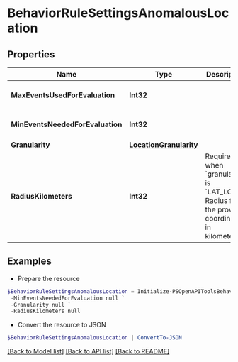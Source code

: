 # BehaviorRuleSettingsAnomalousLocation
## Properties

Name | Type | Description | Notes
------------ | ------------- | ------------- | -------------
**MaxEventsUsedForEvaluation** | **Int32** |  | [optional] [default to 20]
**MinEventsNeededForEvaluation** | **Int32** |  | [optional] [default to 0]
**Granularity** | [**LocationGranularity**](LocationGranularity.md) |  | 
**RadiusKilometers** | **Int32** | Required when &#x60;granularity&#x60; is &#x60;LAT_LONG&#x60;. Radius from the provided coordinates in kilometers. | [optional] 

## Examples

- Prepare the resource
```powershell
$BehaviorRuleSettingsAnomalousLocation = Initialize-PSOpenAPIToolsBehaviorRuleSettingsAnomalousLocation  -MaxEventsUsedForEvaluation null `
 -MinEventsNeededForEvaluation null `
 -Granularity null `
 -RadiusKilometers null
```

- Convert the resource to JSON
```powershell
$BehaviorRuleSettingsAnomalousLocation | ConvertTo-JSON
```

[[Back to Model list]](../README.md#documentation-for-models) [[Back to API list]](../README.md#documentation-for-api-endpoints) [[Back to README]](../README.md)

